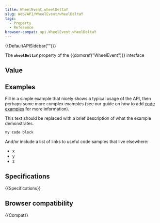 ```yaml
---
title: WheelEvent.wheelDeltaY
slug: Web/API/WheelEvent/wheelDeltaY
tags:
  - Property
  - Reference
browser-compat: api.WheelEvent.wheelDeltaY
---
```

{{DefaultAPISidebar("")}}

The **`wheelDeltaY`** property of the {{domxref("WheelEvent")}} interface 

## Value



## Examples

Fill in a simple example that nicely shows a typical usage of the API, then perhaps some more complex examples (see our guide on how to add [code examples](/en-US/docs/MDN/Contribute/Structures/Code_examples) for more information).

This text should be replaced with a brief description of what the example demonstrates.

```js
my code block
```

And/or include a list of links to useful code samples that live elsewhere:

*   x
*   y
*   z

## Specifications

{{Specifications}}

## Browser compatibility

{{Compat}}


